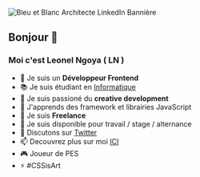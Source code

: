 ![Bleu et Blanc Architecte LinkedIn Bannière](https://user-images.githubusercontent.com/62269693/146647000-68dffb7b-7dfe-463e-bf46-21633aaf4047.jpg)

## Bonjour 👋
### Moi c'est Leonel Ngoya ( LN )

- 🌴 Je suis un <b>Développeur Frontend</b>
- 📚 Je suis étudiant en <a href="https://myiuc.com/formation/technologie-de-linformatique-programmation-et-applications-mobiles/">Informatique</a>
- 🔭 Je suis passioné du <b>creative development</b>
- 🌱 J'apprends des framework et librairies JavaScript
- 👯 Je suis <b>Freelance</b>
- 🤔 Je suis disponible pour travail / stage / alternance
- 💬 Discutons sur <a href="https://twitter.com/ln_dev7" target="_blank">Twitter</a>
- 📫 Decouvrez plus sur moi <a href="https://lndev.me" target="_blank">ICI</a>
- 🎮 Joueur de PES
- ⚡ #CSSisArt
